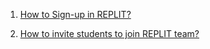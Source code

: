 1. [How to Sign-up in REPLIT?](tutorials/signup-replit)  

2. [How to invite students to join REPLIT team?](tutorials/invite-students)